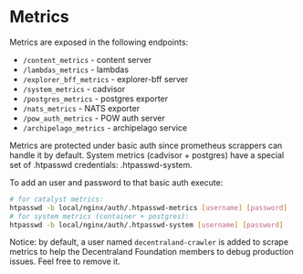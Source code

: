 # Metrics

Metrics are exposed in the following endpoints:

- `/content_metrics` - content server
- `/lambdas_metrics` - lambdas
- `/explorer_bff_metrics` - explorer-bff server
- `/system_metrics` - cadvisor
- `/postgres_metrics` - postgres exporter
- `/nats_metrics` - NATS exporter
- `/pow_auth_metrics` - POW auth server
- `/archipelago_metrics` - archipelago service

Metrics are protected under basic auth since prometheus scrappers can handle it by default. System metrics (cadvisor + postgres) have a special set of .htpasswd credentials: .htpasswd-system.

To add an user and password to that basic auth execute:

```bash
# for catalyst metrics:
htpasswd -b local/nginx/auth/.htpasswd-metrics [username] [password]
# for system metrics (container + postgres):
htpasswd -b local/nginx/auth/.htpasswd-system [username] [password]
```

Notice: by default, a user named `decentraland-crawler` is added to scrape metrics to help the Decentraland Foundation members to debug production issues. Feel free to remove it.

